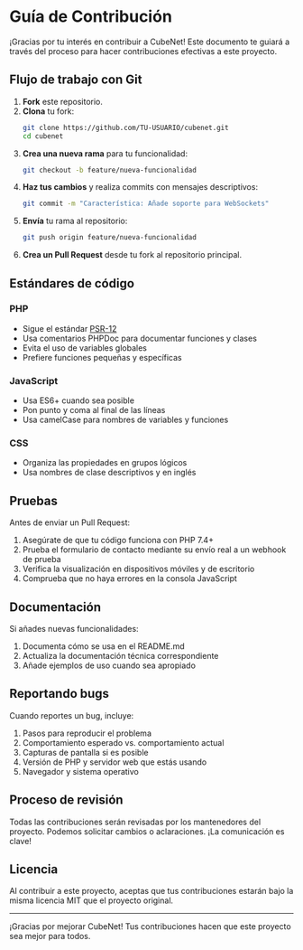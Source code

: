# Guía de Contribución

¡Gracias por tu interés en contribuir a CubeNet! Este documento te guiará a través del proceso para hacer contribuciones efectivas a este proyecto.

## Flujo de trabajo con Git

1. **Fork** este repositorio.
2. **Clona** tu fork:
   ```bash
   git clone https://github.com/TU-USUARIO/cubenet.git
   cd cubenet
   ```
3. **Crea una nueva rama** para tu funcionalidad:
   ```bash
   git checkout -b feature/nueva-funcionalidad
   ```
4. **Haz tus cambios** y realiza commits con mensajes descriptivos:
   ```bash
   git commit -m "Característica: Añade soporte para WebSockets"
   ```
5. **Envía** tu rama al repositorio:
   ```bash
   git push origin feature/nueva-funcionalidad
   ```
6. **Crea un Pull Request** desde tu fork al repositorio principal.

## Estándares de código

### PHP
- Sigue el estándar [PSR-12](https://www.php-fig.org/psr/psr-12/)
- Usa comentarios PHPDoc para documentar funciones y clases
- Evita el uso de variables globales
- Prefiere funciones pequeñas y específicas

### JavaScript
- Usa ES6+ cuando sea posible
- Pon punto y coma al final de las líneas
- Usa camelCase para nombres de variables y funciones

### CSS
- Organiza las propiedades en grupos lógicos
- Usa nombres de clase descriptivos y en inglés

## Pruebas

Antes de enviar un Pull Request:

1. Asegúrate de que tu código funciona con PHP 7.4+
2. Prueba el formulario de contacto mediante su envío real a un webhook de prueba
3. Verifica la visualización en dispositivos móviles y de escritorio
4. Comprueba que no haya errores en la consola JavaScript

## Documentación

Si añades nuevas funcionalidades:

1. Documenta cómo se usa en el README.md
2. Actualiza la documentación técnica correspondiente
3. Añade ejemplos de uso cuando sea apropiado

## Reportando bugs

Cuando reportes un bug, incluye:

1. Pasos para reproducir el problema
2. Comportamiento esperado vs. comportamiento actual
3. Capturas de pantalla si es posible
4. Versión de PHP y servidor web que estás usando
5. Navegador y sistema operativo

## Proceso de revisión

Todas las contribuciones serán revisadas por los mantenedores del proyecto. Podemos solicitar cambios o aclaraciones. ¡La comunicación es clave!

## Licencia

Al contribuir a este proyecto, aceptas que tus contribuciones estarán bajo la misma licencia MIT que el proyecto original.

---

¡Gracias por mejorar CubeNet! Tus contribuciones hacen que este proyecto sea mejor para todos.
